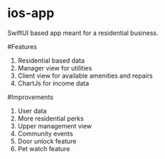 # ios-app
SwiftUI based app meant for a residential business.

#Features
1. Residential based data
2. Manager view for utilities
3. Client view for available amenities and repairs
4. ChartJs for income data

#Improvements
1. User data
2. More residential perks
3. Upper management view
4. Community events
5. Door unlock feature
6. Pet watch feature
